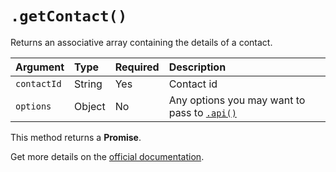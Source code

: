 # `.getContact()`

Returns an associative array containing the details of a contact.

| Argument    | Type   | Required | Description                                              |
|:------------|:-------|:---------|:---------------------------------------------------------|
| `contactId` | String | Yes      | Contact id                                               |
| `options`   | Object | No       | Any options you may want to pass to [`.api()`](/sdk#api) |

This method returns a **Promise**.

Get more details on the [official documentation](https://uphold.com/en/developer/api/documentation/#get-contact).
